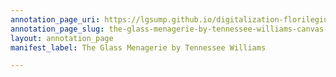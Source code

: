 ```yaml
---
annotation_page_uri: https://lgsump.github.io/digitalization-florilegium/annotations/the-glass-menagerie-by-tennessee-williams-canvas-1-988-843471.json
annotation_page_slug: the-glass-menagerie-by-tennessee-williams-canvas-1-988-843471
layout: annotation_page
manifest_label: The Glass Menagerie by Tennessee Williams

---
```

